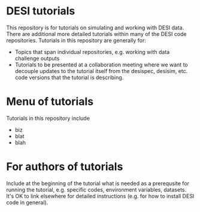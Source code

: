 # DESI tutorials

This repository is for tutorials on simulating and working with DESI data.
There are additional more detailed tutorials within many of the DESI code
repositories.  Tutorials in this repository are generally for:
* Topics that span individual repositories, e.g. working with data challenge outputs
* Tutorials to be presented at a collaboration meeting where we want to decouple
  updates to the tutorial itself from the desispec, desisim, etc. code versions that
  the tutorial is describing.
  
# Menu of tutorials

Tutorials in this repository include
* biz
* blat
* blah

# For authors of tutorials

Include at the beginning of the tutorial what is needed as a prerequsite for running the tutorial,
e.g. specific codes, environment variables, datasets.  It's OK to link elsewhere for detailed
instructions (e.g. for how to install DESI code in general).
